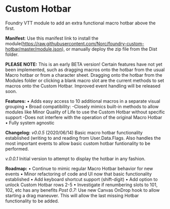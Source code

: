 # Custom Hotbar
Foundry VTT module to add an extra functional macro hotbar above the first. 

**Manifest**: Use this manifest link to install the module(https://raw.githubusercontent.com/Norc/foundry-custom-hotbar/master/module.json), or manually deploy the zip file from the Dist folder.



**PLEASE NOTE:** This is an early BETA version! Certain features have not yet been implemented, such as dragging macros onto the hotbar from the usual Macro hotbar or from a character sheet. Dragging onto the hotbar from the Modules folder or clicking a blank macro slot are the current methods to set macros onto the Custom Hotbar. Improved event handling will be released soon.

**Features:**
• Adds easy access to 10 additional macros in a separate visual grouping
• Broad compatibility: 
  -Closely mimics built-in methods to allow modules like Minor Quality of Life to use the Custom Hotbar without specific support
  -Does not interfere with the operation of the original Macro Hotbar
• Fully system agnostic

**Changelog:**
*v0.0.5* (2020/06/14)
Basic macro hotbar functionality established (writing to and reading from User.Data.Flags. Also handles the most important events to allow basic custom hotbar funtionality to be performed.

*v.0.0.1*
Initial version to attempt to display the hotbar in any fashion.

**Roadmap:**
 • Continue to mimic regular Macro Hotbar behavior for new events
 • Minor refactoring of code and UI now that basic functionality established
 • Add keyboard shortcut support (shift-digit)
 • Add option to unlock Custom Hotbar rows 2-5
 • Investigate if renumbering slots to 101, 102, etc has any benefits
 *Post 0.7:* Use new Canvas OnDrop hook to allow starting a drag maneuver. This will allow the last missing Hotbar functionality to be added.
